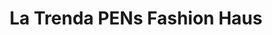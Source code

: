 ---
title: "La Trenda PENs Fashion Haus"
url: /los-banos/la-trenda-pens-fashion-haus/
shop: clothes
---